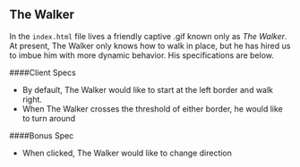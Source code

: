 ## The Walker
In the `index.html` file lives a friendly captive .gif known only as *The Walker*. At present, The Walker only knows how to walk in place, but he has hired us to imbue him with more dynamic behavior. His specifications are below.

####Client Specs
* By default, The Walker would like to start at the left border and walk right.
* When The Walker crosses the threshold of either border, he would like to turn around

####Bonus Spec
* When clicked, The Walker would like to change direction

